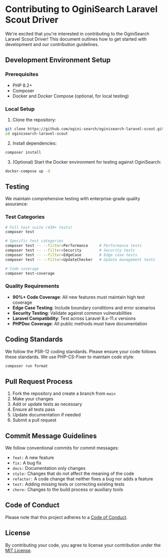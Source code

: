 # Contributing to OginiSearch Laravel Scout Driver

We're excited that you're interested in contributing to the OginiSearch Laravel Scout Driver! This document outlines how to get started with development and our contribution guidelines.

## Development Environment Setup

### Prerequisites

- PHP 8.2+
- Composer
- Docker and Docker Compose (optional, for local testing)

### Local Setup

1. Clone the repository:

```bash
git clone https://github.com/ogini-search/oginisearch-laravel-scout.git
cd oginisearch-laravel-scout
```

2. Install dependencies:

```bash
composer install
```

3. (Optional) Start the Docker environment for testing against OginiSearch:

```bash
docker-compose up -d
```

## Testing

We maintain comprehensive testing with enterprise-grade quality assurance:

### Test Categories

```bash
# Full test suite (430+ tests)
composer test

# Specific test categories
composer test -- --filter=Performance     # Performance tests
composer test -- --filter=Security        # Security tests
composer test -- --filter=EdgeCase        # Edge case tests
composer test -- --filter=UpdateChecker   # Update management tests

# Code coverage
composer test-coverage
```

### Quality Requirements

- **90%+ Code Coverage**: All new features must maintain high test coverage
- **Edge Case Testing**: Include boundary conditions and error scenarios
- **Security Testing**: Validate against common vulnerabilities
- **Laravel Compatibility**: Test across Laravel 8.x-11.x versions
- **PHPDoc Coverage**: All public methods must have documentation

## Coding Standards

We follow the PSR-12 coding standards. Please ensure your code follows these standards. We use PHP-CS-Fixer to maintain code style:

```bash
composer run format
```

## Pull Request Process

1. Fork the repository and create a branch from `main`
2. Make your changes
3. Add or update tests as necessary
4. Ensure all tests pass
5. Update documentation if needed
6. Submit a pull request

## Commit Message Guidelines

We follow conventional commits for commit messages:

- `feat:` A new feature
- `fix:` A bug fix
- `docs:` Documentation only changes
- `style:` Changes that do not affect the meaning of the code
- `refactor:` A code change that neither fixes a bug nor adds a feature
- `test:` Adding missing tests or correcting existing tests
- `chore:` Changes to the build process or auxiliary tools

## Code of Conduct

Please note that this project adheres to a [Code of Conduct](CODE_OF_CONDUCT.md).

## License

By contributing your code, you agree to license your contribution under the [MIT License](LICENSE.md). 